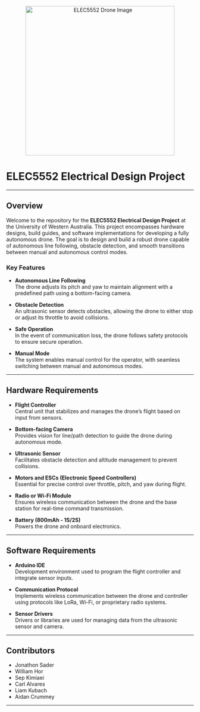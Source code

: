 <p align="center">
  <img src="https://i.imgur.com/MdkiKY9.png" alt="ELEC5552 Drone Image" width="400">
  <h1>ELEC5552 Electrical Design Project</h1>
</p>

---

## Overview

Welcome to the repository for the **ELEC5552 Electrical Design Project** at the University of Western Australia. This project encompasses hardware designs, build guides, and software implementations for developing a fully autonomous drone. The goal is to design and build a robust drone capable of autonomous line following, obstacle detection, and smooth transitions between manual and autonomous control modes.

### Key Features

- **Autonomous Line Following**  
  The drone adjusts its pitch and yaw to maintain alignment with a predefined path using a bottom-facing camera.

- **Obstacle Detection**  
  An ultrasonic sensor detects obstacles, allowing the drone to either stop or adjust its throttle to avoid collisions.

- **Safe Operation**  
  In the event of communication loss, the drone follows safety protocols to ensure secure operation.

- **Manual Mode**  
  The system enables manual control for the operator, with seamless switching between manual and autonomous modes.

---

## Hardware Requirements

- **Flight Controller**  
  Central unit that stabilizes and manages the drone’s flight based on input from sensors.

- **Bottom-facing Camera**  
  Provides vision for line/path detection to guide the drone during autonomous mode.

- **Ultrasonic Sensor**  
  Facilitates obstacle detection and altitude management to prevent collisions.

- **Motors and ESCs (Electronic Speed Controllers)**  
  Essential for precise control over throttle, pitch, and yaw during flight.

- **Radio or Wi-Fi Module**  
  Ensures wireless communication between the drone and the base station for real-time command transmission.

- **Battery (800mAh - 1S/2S)**  
  Powers the drone and onboard electronics.

---

## Software Requirements

- **Arduino IDE**  
  Development environment used to program the flight controller and integrate sensor inputs.

- **Communication Protocol**  
  Implements wireless communication between the drone and controller using protocols like LoRa, Wi-Fi, or proprietary radio systems.

- **Sensor Drivers**  
  Drivers or libraries are used for managing data from the ultrasonic sensor and camera.

---

## Contributors

- Jonathon Sader  
- William Hor  
- Sep Kimiaei  
- Carl Alvares  
- Liam Kubach  
- Aidan Crummey

---
